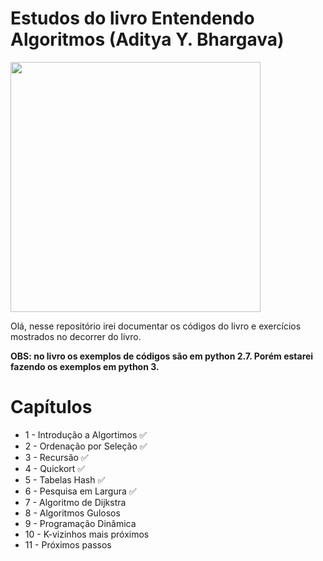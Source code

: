 # Estudos do livro Entendendo Algoritmos (Aditya Y. Bhargava)
<p>
    <img height="400px" src="https://m.media-amazon.com/images/I/71Vkg7GfPFL._AC_UF1000,1000_QL80_.jpg">
</p>
Olá, nesse repositório irei documentar os códigos do livro e exercícios mostrados no decorrer do livro.

**OBS: no livro os exemplos de códigos são em python 2.7. Porém estarei fazendo os exemplos em python 3.**

# Capítulos

- 1 - Introdução a Algortimos ✅
- 2 - Ordenação por Seleção ✅
- 3 - Recursão ✅
- 4 - Quickort ✅
- 5 - Tabelas Hash ✅
- 6 - Pesquisa em Largura ✅
- 7 - Algoritmo de Dijkstra
- 8 - Algoritmos Gulosos
- 9 - Programação Dinâmica
- 10 - K-vizinhos mais próximos
- 11 - Próximos passos
